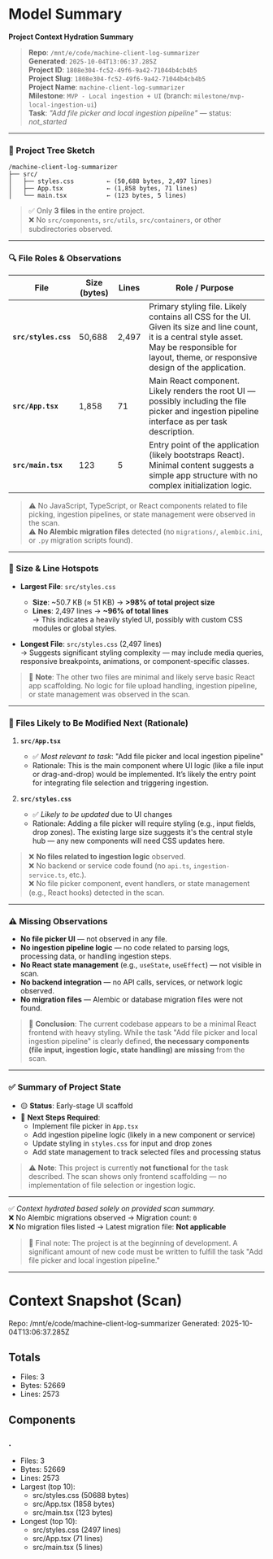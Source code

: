 # Model Summary

**Project Context Hydration Summary**

> **Repo**: `/mnt/e/code/machine-client-log-summarizer`  
> **Generated**: `2025-10-04T13:06:37.285Z`  
> **Project ID**: `1808e304-fc52-49f6-9a42-71044b4cb4b5`  
> **Project Slug**: `1808e304-fc52-49f6-9a42-71044b4cb4b5`  
> **Project Name**: `machine-client-log-summarizer`  
> **Milestone**: `MVP - Local ingestion + UI` (branch: `milestone/mvp-local-ingestion-ui`)  
> **Task**: *"Add file picker and local ingestion pipeline"* — status: *not_started*  

---

### 📁 Project Tree Sketch

```
/machine-client-log-summarizer
├── src/
│   ├── styles.css         ← (50,688 bytes, 2,497 lines)
│   ├── App.tsx            ← (1,858 bytes, 71 lines)
│   └── main.tsx           ← (123 bytes, 5 lines)
```

> ✅ Only **3 files** in the entire project.  
> ❌ No `src/components`, `src/utils`, `src/containers`, or other subdirectories observed.

---

### 🔍 File Roles & Observations

| File | Size (bytes) | Lines | Role / Purpose |
|------|--------------|-------|----------------|
| **`src/styles.css`** | 50,688 | 2,497 | Primary styling file. Likely contains all CSS for the UI. Given its size and line count, it is a central style asset. May be responsible for layout, theme, or responsive design of the application. |
| **`src/App.tsx`** | 1,858 | 71 | Main React component. Likely renders the root UI — possibly including the file picker and ingestion pipeline interface as per task description. |
| **`src/main.tsx`** | 123 | 5 | Entry point of the application (likely bootstraps React). Minimal content suggests a simple app structure with no complex initialization logic. |

> ⚠️ No JavaScript, TypeScript, or React components related to file picking, ingestion pipelines, or state management were observed in the scan.  
> ⚠️ **No Alembic migration files** detected (no `migrations/`, `alembic.ini`, or `.py` migration scripts found).  

---

### 📏 Size & Line Hotspots

- **Largest File**: `src/styles.css`  
  - **Size**: ~50.7 KB (≈ 51 KB) → **>98% of total project size**  
  - **Lines**: 2,497 lines → **~96% of total lines**  
  → This indicates a heavily styled UI, possibly with custom CSS modules or global styles.

- **Longest File**: `src/styles.css` (2,497 lines)  
  → Suggests significant styling complexity — may include media queries, responsive breakpoints, animations, or component-specific classes.

> 📌 **Note**: The other two files are minimal and likely serve basic React app scaffolding. No logic for file upload handling, ingestion pipeline, or state management was observed in the scan.

---

### 🔮 Files Likely to Be Modified Next (Rationale)

1. **`src/App.tsx`**  
   - ✅ *Most relevant to task*: "Add file picker and local ingestion pipeline"  
   - Rationale: This is the main component where UI logic (like a file input or drag-and-drop) would be implemented. It’s likely the entry point for integrating file selection and triggering ingestion.

2. **`src/styles.css`**  
   - ✅ *Likely to be updated* due to UI changes  
   - Rationale: Adding a file picker will require styling (e.g., input fields, drop zones). The existing large size suggests it's the central style hub — any new components will need CSS updates here.

> ❌ **No files related to ingestion logic** observed.  
> ❌ No backend or service code found (no `api.ts`, `ingestion-service.ts`, etc.).  
> ❌ No file picker component, event handlers, or state management (e.g., React hooks) detected in the scan.

---

### ⚠️ Missing Observations

- **No file picker UI** — not observed in any file.
- **No ingestion pipeline logic** — no code related to parsing logs, processing data, or handling ingestion steps.
- **No React state management** (e.g., `useState`, `useEffect`) — not visible in scan.
- **No backend integration** — no API calls, services, or network logic observed.
- **No migration files** — Alembic or database migration files were not found.

> 🚩 **Conclusion**: The current codebase appears to be a minimal React frontend with heavy styling. While the task "Add file picker and local ingestion pipeline" is clearly defined, **the necessary components (file input, ingestion logic, state handling) are missing** from the scan.

---

### ✅ Summary of Project State

- 🟡 **Status**: Early-stage UI scaffold  
- 🔧 **Next Steps Required**:
  - Implement file picker in `App.tsx`
  - Add ingestion pipeline logic (likely in a new component or service)
  - Update styling in `styles.css` for input and drop zones
  - Add state management to track selected files and processing status

> ⚠️ **Note**: This project is currently **not functional** for the task described. The scan shows only frontend scaffolding — no implementation of file selection or ingestion logic.

---

✅ *Context hydrated based solely on provided scan summary.*  
❌ No Alembic migrations observed → Migration count: `0`  
❌ No migration files listed → Latest migration file: **Not applicable**  

> 📌 Final note: The project is at the beginning of development. A significant amount of new code must be written to fulfill the task "Add file picker and local ingestion pipeline."

---

# Context Snapshot (Scan)

Repo: /mnt/e/code/machine-client-log-summarizer
Generated: 2025-10-04T13:06:37.285Z

## Totals
- Files: 3
- Bytes: 52669
- Lines: 2573

## Components
### .
- Files: 3
- Bytes: 52669
- Lines: 2573
- Largest (top 10):
  - src/styles.css (50688 bytes)
  - src/App.tsx (1858 bytes)
  - src/main.tsx (123 bytes)
- Longest (top 10):
  - src/styles.css (2497 lines)
  - src/App.tsx (71 lines)
  - src/main.tsx (5 lines)
